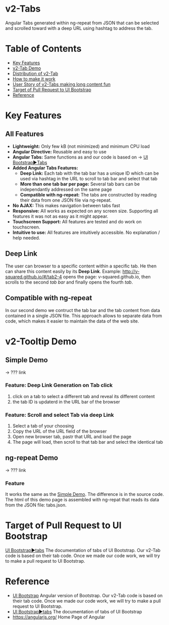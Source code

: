 # v2-Tabs
Angular Tabs generated within ng-repeat from JSON that can be selected and scrolled toward with a deep URL using hashtag to address the tab.


# Table of Contents
- [Key Features](#features)
- [v2-Tab Demo](#demo)
- [Distribution of v2-Tab](#disti)
- [How to make it work](#how-to)
- [User Story of v2-Tabs making long content fun](#user-story)
- [Target of Pull Request to UI Bootstrap](#pull-request)
- [Reference](#reference)


# Key Features <a name="features"></a>
## All Features
- **Lightweight:** Only few kB (not minimized) and minimum CPU load
- **Angular Directive:** Reusable and easy to use
- **Angular Tabs:** Same functions as and our code is based on → [UI Bootstrap►Tabs](https://angular-ui.github.io/bootstrap/#/tabs)
- **Added Angular Tabs Features:**
   - **Deep Link:** Each tab with the tab bar has a unique ID which can be used via hashtag in the URL to scroll to tab bar and select that tab
   - **More than one tab bar per page:** Several tab bars can be independantly addressed on the same page
   - **Compatible with ng-repeat:** The tabs are constructed by reading their data from one JSON file via ng-repeat.
- **No AJAX:** This makes navigation between tabs fast
- **Responsive:** All works as expected on any screen size. Supporting all features it was not as easy as it might appear.
- **Touchscreen Support:** All features are tested and do work on touchscreen.
- **Intuitive to use:** All features are intuitively accessible. No explanation / help needed.

## Deep Link
The user can browser to a specific content within a specific tab. He then can share this content easily by its **Deep Link**. Example: http://v-squared.github.io/#/tab2-4 opens the page: v-squared.github.io, then scrolls to the second *tab bar* and finally opens the fourth *tab*. 

## Compatible with ng-repeat
In our second demo we contruct the tab bar and the tab content from data contained in a single JSON file. This approach allows to separate data from code, which makes it easier to maintain the data of the web site.


# v2-Tooltip Demo <a name="demo"></a>
## Simple Demo <a name="simple-demo"></a>
→ ??? link 
### Feature: Deep Link Generation on Tab click
1. click on a tab to select a different tab and reveal its different content
2. the tab ID is updaterd in the URL bar of the browser

### Feature: Scroll and select Tab via deep Link
1. Select a tab of your choosing
2. Copy the URL of the URL field of the browser
3. Open new browser tab, pastr that URL and load the page
4. The page will load, then scroll to that tab bar and select the identical tab

## ng-repeat Demo  <a name="ng-demo"></a>
→ ??? link 

### Feature
It works the same as the [Simple Demo](#simple-demo). The difference is in the source code. The html of this demo page is assembled with ng-repat that reads its data from the JSON file: tabs.json. 




# Target of Pull Request to UI Bootstrap <a name="pull-request"></a>
[UI Bootstrap►tabs](https://angular-ui.github.io/bootstrap/#/tabs) The documentation of tabs of UI Bootstrap. Our v2-Tab code is based on their tab code. Once we made our code work, we will try to make a pull request to UI Bootstrap. 


# Reference <a name="reference"></a>
- [UI Bootstrap](https://angular-ui.github.io/bootstrap/) Angular version of Bootstrap. Our v2-Tab code is based on their tab code. Once we made our code work, we will try to make a pull request to UI Bootstrap. 
- [UI Bootstrap►tabs](https://angular-ui.github.io/bootstrap/#/tabs) The documentation of tabs of UI Bootstrap
- https://angularjs.org/ Home Page of Angular






